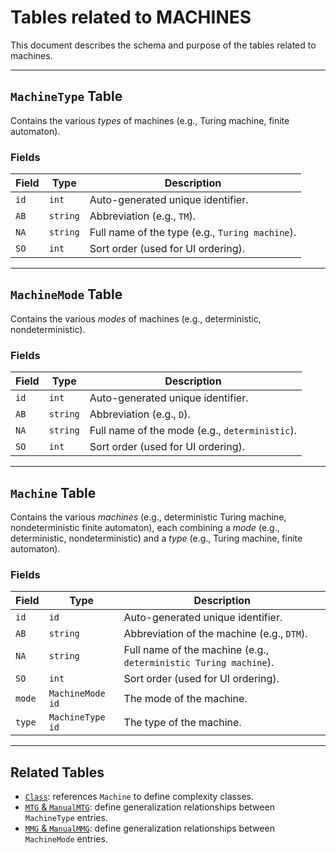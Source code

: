 # Tables related to MACHINES

This document describes the schema and purpose of the tables related to machines.

---

## `MachineType` Table

Contains the various _types_ of machines (e.g., Turing machine, finite automaton).

### Fields

| Field | Type     | Description                                     |
| ----- | -------- | ----------------------------------------------- |
| `id`  | `int`    | Auto-generated unique identifier.               |
| `AB`  | `string` | Abbreviation (e.g., `TM`).                      |
| `NA`  | `string` | Full name of the type (e.g., `Turing machine`). |
| `SO`  | `int`    | Sort order (used for UI ordering).              |

---

## `MachineMode` Table

Contains the various _modes_ of machines (e.g., deterministic, nondeterministic).

### Fields

| Field | Type     | Description                                    |
| ----- | -------- | ---------------------------------------------- |
| `id`  | `int`    | Auto-generated unique identifier.              |
| `AB`  | `string` | Abbreviation (e.g., `D`).                      |
| `NA`  | `string` | Full name of the mode (e.g., `deterministic`). |
| `SO`  | `int`    | Sort order (used for UI ordering).             |

---

## `Machine` Table

Contains the various _machines_ (e.g., deterministic Turing machine, nondeterministic finite automaton), each combining a _mode_ (e.g., deterministic, nondeterministic) and a _type_ (e.g., Turing machine, finite automaton).

### Fields

| Field  | Type             | Description                                                      |
| ------ | ---------------- | ---------------------------------------------------------------- |
| `id`   | `id`             | Auto-generated unique identifier.                                |
| `AB`   | `string`         | Abbreviation of the machine (e.g., `DTM`).                       |
| `NA`   | `string`         | Full name of the machine (e.g., `deterministic Turing machine`). |
| `SO`   | `int`            | Sort order (used for UI ordering).                               |
| `mode` | `MachineMode id` | The mode of the machine.                                         |
| `type` | `MachineType id` | The type of the machine.                                         |

---

## Related Tables

* [`Class`](class.md): references `Machine` to define complexity classes.
* [`MTG` & `ManualMTG`](machine_generalizations.md): define generalization relationships between `MachineType` entries.
* [`MMG` & `ManualMMG`](machine_generalizations.md): define generalization relationships between `MachineMode` entries.
